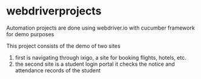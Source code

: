 # webdriverprojects
Automation projects are done using webdriver.io with cucumber framework for demo purposes

This project consists of the demo of two sites 
1. first is navigating through ixigo, a site for booking flights, hotels, etc.
2. the second site is a student login portal it checks the notice and attendance records of the student
   
